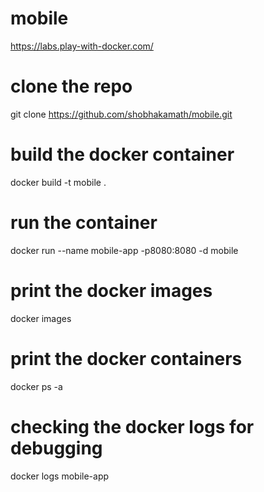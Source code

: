 # mobile

https://labs.play-with-docker.com/

# clone the repo 
git clone https://github.com/shobhakamath/mobile.git

# build the docker container
docker build -t mobile .
# run the container
docker run --name mobile-app -p8080:8080 -d mobile

# print the docker images
docker images 

# print the docker containers
docker ps -a

# checking the docker logs for debugging
docker logs mobile-app
